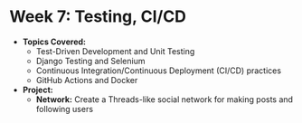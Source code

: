 # Week 7: Testing, CI/CD
- **Topics Covered:**  
  - Test-Driven Development and Unit Testing  
  - Django Testing and Selenium  
  - Continuous Integration/Continuous Deployment (CI/CD) practices  
  - GitHub Actions and Docker  
- **Project:**  
  - **Network:** Create a Threads-like social network for making posts and following users